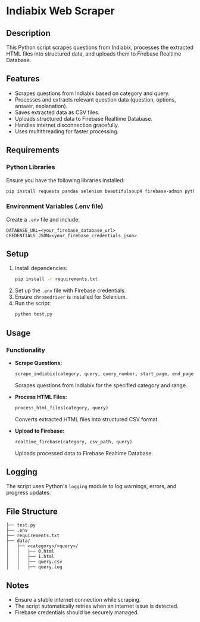 # Indiabix Web Scraper

## Description
This Python script scrapes questions from Indiabix, processes the extracted HTML files into structured data, and uploads them to Firebase Realtime Database.

## Features
- Scrapes questions from Indiabix based on category and query.
- Processes and extracts relevant question data (question, options, answer, explanation).
- Saves extracted data as CSV files.
- Uploads structured data to Firebase Realtime Database.
- Handles internet disconnection gracefully.
- Uses multithreading for faster processing.

## Requirements
### Python Libraries
Ensure you have the following libraries installed:

```bash
pip install requests pandas selenium beautifulsoup4 firebase-admin python-dotenv
```

### Environment Variables (.env file)
Create a `.env` file and include:

```
DATABASE_URL=<your_firebase_database_url>
CREDENTIALS_JSON=<your_firebase_credentials_json>
```

## Setup
1. Install dependencies:
   ```bash
   pip install -r requirements.txt
   ```
2. Set up the `.env` file with Firebase credentials.
3. Ensure `chromedriver` is installed for Selenium.
4. Run the script:
   ```bash
   python test.py
   ```

## Usage
### Functionality
- **Scrape Questions:**
  ```python
  scrape_indiabix(category, query, query_number, start_page, end_page)
  ```
  Scrapes questions from Indiabix for the specified category and range.

- **Process HTML Files:**
  ```python
  process_html_files(category, query)
  ```
  Converts extracted HTML files into structured CSV format.

- **Upload to Firebase:**
  ```python
  realtime_firebase(category, csv_path, query)
  ```
  Uploads processed data to Firebase Realtime Database.

## Logging
The script uses Python's `logging` module to log warnings, errors, and progress updates.

## File Structure
```
├── test.py
├── .env
├── requirements.txt
├── data/
│   ├── <category>/<query>/
│   │   ├── 0.html
│   │   ├── 1.html
│   │   ├── query.csv
│   │   ├── query.log
```

## Notes
- Ensure a stable internet connection while scraping.
- The script automatically retries when an internet issue is detected.
- Firebase credentials should be securely managed.

